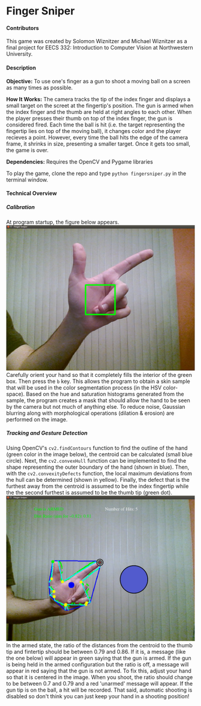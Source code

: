 # Finger Sniper

#### Contributors

This game was created by Solomon Wiznitzer and Michael Wiznitzer as a final project for EECS 332: Introduction to Computer Vision at Northwestern University.

#### Description

**Objective:** To use one's finger as a gun to shoot a moving ball on a screen as many times as possible.


**How It Works:** The camera tracks the tip of the index finger and displays a small target on the screet at the fingertip's position. The gun is armed when the index finger and the thumb are held at right angles to each other. When the player presses their thumb on top of the index finger, the gun is considered fired. Each time the ball is hit (i.e. the target representing the fingertip lies on top of the moving ball), it changes color and the player recieves a point. However, every time the ball hits the edge of the camera frame, it shrinks in size, presenting a smaller target. Once it gets too small, the game is over.

**Dependencies:** Requires the OpenCV and Pygame libraries

To play the game, clone the repo and type `python fingersniper.py` in the terminal window.

#### Technical Overview

##### Calibration

At program startup, the figure below appears. 
![calibPic](images/calibPic.png)
Carefully orient your hand so that it completely fills the interior of the green box. Then press the `b` key. This allows the program to obtain a skin sample that will be used in the color segmentation process (in the HSV color-space). Based on the hue and saturation histograms generated from the sample, the program creates a mask that should allow the hand to be seen by the camera but not much of anything else. To reduce noise, Gaussian blurring along with morphological operations (dilation & erosion) are performed on the image.

##### Tracking and Gesture Detection

Using OpenCV's `cv2.findContours` function to find the outline of the hand (green color in the image below), the centroid can be calculated (small blue circle). Next, the `cv2.convexHull` function can be implemented to find the shape representing the outer boundary of the hand (shown in blue). Then, with the `cv2.convexityDefects` function, the local maximum deviations from the hull can be determined (shown in yellow). Finally, the defect that is the furthest away from the centroid is assumed to be the index fingertip while the the second furthest is assumed to be the thumb tip (green dot). 
![calibPic](images/gamePic.png)
In the armed state, the ratio of the distances from the centroid to the thumb tip and fintertip should be between 0.79 and 0.86. If it is, a message (like the one below) will appear in green saying that the gun is armed. If the gun is being held in the armed configuration but the ratio is off, a message will appear in red saying that the gun is not armed. To fix this, adjust your hand so that it is centered in the image. When you shoot, the ratio should change to be between 0.7 and 0.79 and a red 'unarmed' message will appear. If the gun tip is on the ball, a hit will be recorded. That said, automatic shooting is disabled so don't think you can just keep your hand in a shooting position!

